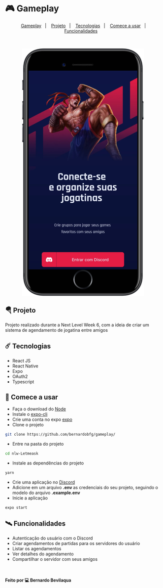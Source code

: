 # 🎮 Gameplay

<p align="center">&nbsp;&nbsp;&nbsp;
<a href="#-gameplay">Gameplay</a>&nbsp;&nbsp;&nbsp;|&nbsp;&nbsp;&nbsp;
<a href="#-projeto">Projeto</a>&nbsp;&nbsp;&nbsp;|&nbsp;&nbsp;&nbsp;
<a href="#%EF%B8%8F--tecnologias">Tecnologias</a>&nbsp;&nbsp;&nbsp;|&nbsp;&nbsp;&nbsp;
<a href="#-comece-a-usar">Comece a usar</a>&nbsp;&nbsp;&nbsp;|&nbsp;&nbsp;&nbsp;
<a href="#%EF%B8%8F-funcionalidades">Funcionalidades</a>&nbsp;&nbsp;&nbsp;


 <br/>
 <br/>
 <br/>
  
 <div align="center">
  <img src="https://github.com/bernardobfg/gameplay/blob/main/src/assets/gameplay_device.png" alt="gameplay"/>
</div>

## 🪂 Projeto 
Projeto realizado durante a Next Level Week 6, com a ideia de criar um sistema de agendamento de jogatina entre amigos



##  ☄️  Tecnologias
* React JS
* React Native
* Expo
* OAuth2
* Typescript


## 🚀 Comece a usar
* Faça o download do [Node](https://nodejs.org/en/)
* Instale o [expo-cli](https://docs.expo.dev/workflow/expo-cli/https://docs.expo.dev/workflow/expo-cli/)
* Crie uma conta no expo [expo](https://expo.dev/)
* Clone o projeto
```bash
git clone https://github.com/bernardobfg/gameplay/
```
* Entre na pasta do projeto
```bash
cd nlw-Letmeask
```
* Instale as dependências do projeto
```bash
yarn
```
* Crie uma aplicação no [Discord](https://ptb.discord.com/developers/applications)
* Adicione em um arquivo <strong>.env </strong> as credenciais do seu projeto, seguindo o modelo do arquivo <strong>.example.env</strong>
* Inicie a aplicação
``` bash
expo start
```


## 🛰️ Funcionalidades
* Autenticação do usuário com o Discord
* Criar agendamentos de partidas para os servidores do usuário
* Listar os agendamentos
* Ver detalhes do agendamento
* Compartilhar o servidor com seus amigos






<br/>

#### Feito por :computer: Bernardo Bevilaqua
